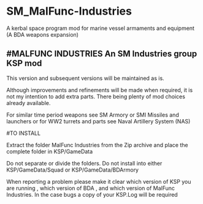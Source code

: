 # SM_MalFunc-Industries
A kerbal space program mod  for  marine vessel armaments and equipment (A BDA weapons expansion)

#MALFUNC INDUSTRIES An SM Industries group KSP mod 
-------------------------------------------------

This version and subsequent versions will be maintained as is. 

Although improvements and refinements will be made when required, it is not my intention to add extra parts. There being plenty of mod choices already available. 

For similar time period weapons see SM Armory or SMI Missiles and launchers or for WW2 turrets and parts see Naval Artillery System (NAS)

#TO INSTALL

Extract the folder MalFunc Industries from the Zip archive  and place the complete folder in KSP/GameData

Do not separate or divide the folders. Do not install into either KSP/GameData/Squad  or KSP/GameData/BDArmory

When reporting a problem please make it clear which version of KSP you are running , which version of BDA , and which version of MalFunc Industries.  In the case bugs a copy of your KSP.Log will be required 
